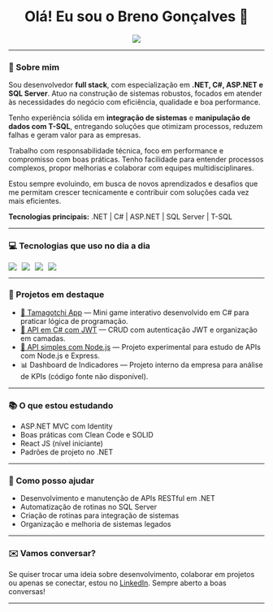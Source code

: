 <h1 align="center">Olá! Eu sou o Breno Gonçalves 👋</h1>

<p align="center">
  <a href="https://www.linkedin.com/in/breno-gon%C3%A7alves-dev/" target="_blank">
    <img src="https://img.shields.io/badge/LinkedIn-0077B5?style=for-the-badge&logo=linkedin&logoColor=white" />
  </a>
</p>

---

### 🧠 Sobre mim

Sou desenvolvedor **full stack**, com especialização em **.NET, C#, ASP.NET e SQL Server**. Atuo na construção de sistemas robustos, focados em atender às necessidades do negócio com eficiência, qualidade e boa performance.

Tenho experiência sólida em **integração de sistemas** e **manipulação de dados com T-SQL**, entregando soluções que otimizam processos, reduzem falhas e geram valor para as empresas.

Trabalho com responsabilidade técnica, foco em performance e compromisso com boas práticas. Tenho facilidade para entender processos complexos, propor melhorias e colaborar com equipes multidisciplinares.

Estou sempre evoluindo, em busca de novos aprendizados e desafios que me permitam crescer tecnicamente e contribuir com soluções cada vez mais eficientes.

**Tecnologias principais:** .NET | C# | ASP.NET | SQL Server | T-SQL

---

### 💻 Tecnologias que uso no dia a dia

<div style="display: flex; gap: 10px; flex-wrap: wrap;">
  <img src="https://img.shields.io/badge/C%23-239120?style=for-the-badge&logo=c-sharp&logoColor=white" />
  <img src="https://img.shields.io/badge/.NET-5C2D91?style=for-the-badge&logo=.net&logoColor=white" />
  <img src="https://img.shields.io/badge/ASP.NET-512BD4?style=for-the-badge&logo=dotnet&logoColor=white" />
  <img src="https://img.shields.io/badge/Microsoft%20SQL%20Server-CC2927?style=for-the-badge&logo=microsoft%20sql%20server&logoColor=white" />
</div>

---

### 🚀 Projetos em destaque

- [🐣 Tamagotchi App](https://github.com/brenogoncalves1/Tamagotchi) — Mini game interativo desenvolvido em C# para praticar lógica de programação.
- [🔐 API em C# com JWT](https://github.com/brenogoncalves1/API-EM-C) — CRUD com autenticação JWT e organização em camadas.
- [🧪 API simples com Node.js](https://github.com/brenogoncalves1/API_Node) — Projeto experimental para estudo de APIs com Node.js e Express.
- 📊 Dashboard de Indicadores — Projeto interno da empresa para análise de KPIs (código fonte não disponível).

---

### 📚 O que estou estudando

- ASP.NET MVC com Identity
- Boas práticas com Clean Code e SOLID
- React JS (nível iniciante)
- Padrões de projeto no .NET

---

### 🤝 Como posso ajudar

- Desenvolvimento e manutenção de APIs RESTful em .NET
- Automatização de rotinas no SQL Server
- Criação de rotinas para integração de sistemas
- Organização e melhoria de sistemas legados

---

### ✉️ Vamos conversar?

Se quiser trocar uma ideia sobre desenvolvimento, colaborar em projetos ou apenas se conectar, estou no [LinkedIn](https://www.linkedin.com/in/breno-gon%C3%A7alves-dev/). Sempre aberto a boas conversas!

---
